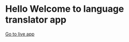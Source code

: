 <h1>Hello Welcome to language translator app</h1>
<a target="_blank" href="https://lang1234.vercel.app/">Go to live app</a>
